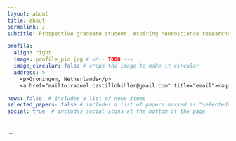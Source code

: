 ```yaml
---
layout: about
title: about
permalink: /
subtitle: Prospective graduate student. Aspiring neuroscience researcher.

profile:
  align: right
  image: profile_pic.jpg # <!-- TODO -->
  image_circular: false # crops the image to make it circular
  address: >
    <p>Groningen, Netherlands</p>
    <a href="mailto:raquel.castillobihler@gmail.com" title="email">raquel.castillobihler@gmail.com</a>

news: false  # includes a list of news items
selected_papers: false # includes a list of papers marked as "selected={true}"
social: true  # includes social icons at the bottom of the page
---
```


<!-- TODO -->
...
